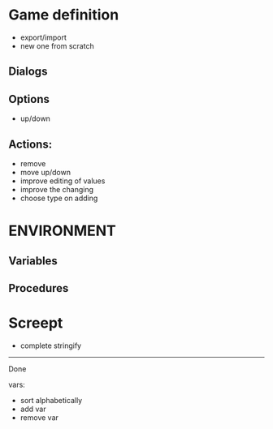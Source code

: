 # Game definition

- export/import
- new one from scratch

## Dialogs

## Options

- up/down

## Actions:

- remove
- move up/down
- improve editing of values
- improve the changing
- choose type on adding

# ENVIRONMENT

## Variables

## Procedures

# Screept

- complete stringify

---

Done

vars:

- sort alphabetically
- add var
- remove var
